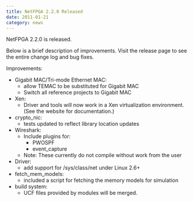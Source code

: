 ```yaml
---
title: NetFPGA 2.2.0 Released
date: 2011-01-21
category: news
---
```


NetFPGA 2.2.0 is released.

Below is a brief description of improvements. Visit the release page to see the entire change log and bug fixes.

Improvements:
- Gigabit MAC/Tri-mode Ethernet MAC:
  - allow TEMAC to be substituted for Gigabit MAC
  - Switch all reference projects to Gigabit MAC
- Xen:
  - Driver and tools will now work in a Xen virtualization environment. (See the website for documentation.)
- crypto_nic:
  - tests updated to reflect library location updates
- Wireshark:
    - Include plugins for:
      - PWOSPF
      - event_capture
    - Note: These currently do not compile without work from the user
- Driver:
  - add support for /sys/class/net under Linux 2.6+
- fetch_mem_models:
  - included a script for fetching the memory models for simulation
- build system:
  - UCF files provided by modules will be merged.
